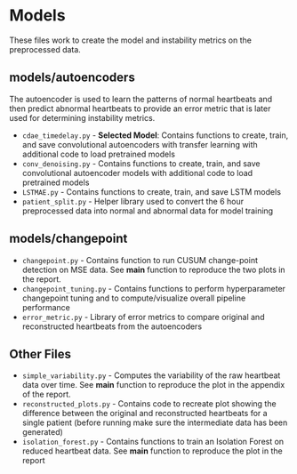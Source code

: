 # Models

These files work to create the model and instability metrics on the preprocessed data.

## models/autoencoders
The autoencoder is used to learn the patterns of normal heartbeats and then predict abnormal heartbeats to provide an error metric that is later used for determining instability metrics.
- `cdae_timedelay.py` - **Selected Model**: Contains functions to create, train, and save convolutional autoencoders with transfer learning with additional code to load pretrained models
- `conv_denoising.py` - Contains functions to create, train, and save convolutional autoencoder models with additional code to load pretrained models
- `LSTMAE.py` - Contains functions to create, train, and save LSTM models
- `patient_split.py` - Helper library used to convert the 6 hour preprocessed data into normal and abnormal data for model training

## models/changepoint
- `changepoint.py` - Contains function to run CUSUM change-point detection on MSE data. See __main__ function to reproduce the two plots in the report.
- `changepoint_tuning.py` - Contains functions to perform hyperparameter changepoint tuning and to compute/visualize overall pipeline performance
- `error_metric.py` - Library of error metrics to compare original and reconstructed heartbeats from the autoencoders

## Other Files
- `simple_variability.py` - Computes the variability of the raw heartbeat data over time. See __main__ function to reproduce the plot in the appendix of the report.
- `reconstructed_plots.py` - Contains code to recreate plot showing the difference between the original and reconstructed heartbeats for a single patient (before running make sure the intermediate data has been generated)
- `isolation_forest.py` - Contains functions to train an Isolation Forest on reduced heartbeat data. See __main__ function to reproduce the plot in the report
